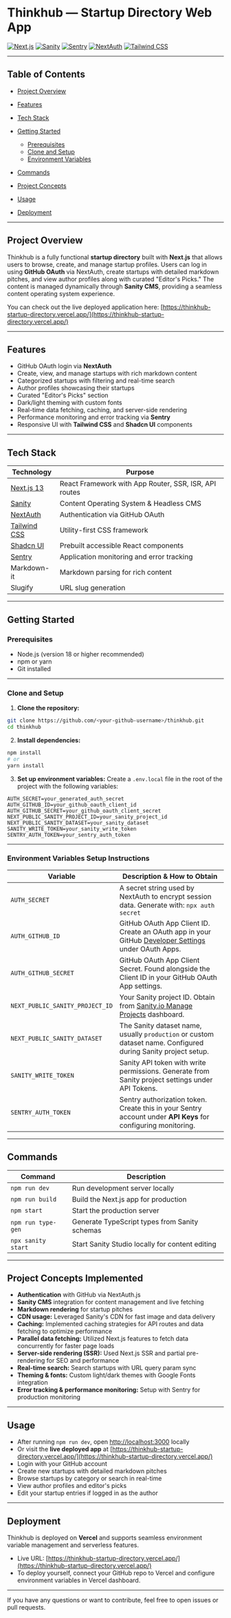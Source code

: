 # Thinkhub — Startup Directory Web App

[![Next.js](https://img.shields.io/badge/Next.js-15-blue)](https://nextjs.org/)
[![Sanity](https://img.shields.io/badge/Sanity-Content%20Platform-brightgreen)](https://www.sanity.io/)
[![Sentry](https://img.shields.io/badge/Sentry-Monitoring-orange)](https://sentry.io/welcome/)
[![NextAuth](https://img.shields.io/badge/NextAuth-Authentication-purple)](https://next-auth.js.org/)
[![Tailwind CSS](https://img.shields.io/badge/TailwindCSS-Utility%20First%20CSS-blueviolet)](https://tailwindcss.com/)

---

## Table of Contents

* [Project Overview](#project-overview)
* [Features](#features)
* [Tech Stack](#tech-stack)
* [Getting Started](#getting-started)

  * [Prerequisites](#prerequisites)
  * [Clone and Setup](#clone-and-setup)
  * [Environment Variables](#environment-variables)
* [Commands](#commands)
* [Project Concepts](#project-concepts)
* [Usage](#usage)
* [Deployment](#deployment)

---

## Project Overview

Thinkhub is a fully functional **startup directory** built with **Next.js** that allows users to browse, create, and manage startup profiles. Users can log in using **GitHub OAuth** via NextAuth, create startups with detailed markdown pitches, and view author profiles along with curated "Editor's Picks." The content is managed dynamically through **Sanity CMS**, providing a seamless content operating system experience.

You can check out the live deployed application here: [https://thinkhub-startup-directory.vercel.app/](https://thinkhub-startup-directory.vercel.app/)

---

## Features

* GitHub OAuth login via **NextAuth**
* Create, view, and manage startups with rich markdown content
* Categorized startups with filtering and real-time search
* Author profiles showcasing their startups
* Curated "Editor's Picks" section
* Dark/light theming with custom fonts
* Real-time data fetching, caching, and server-side rendering
* Performance monitoring and error tracking via **Sentry**
* Responsive UI with **Tailwind CSS** and **Shadcn UI** components

---

## Tech Stack

| Technology                               | Purpose                                               |
| ---------------------------------------- | ----------------------------------------------------- |
| [Next.js 13](https://nextjs.org/)        | React Framework with App Router, SSR, ISR, API routes |
| [Sanity](https://www.sanity.io/)         | Content Operating System & Headless CMS               |
| [NextAuth](https://next-auth.js.org/)    | Authentication via GitHub OAuth                       |
| [Tailwind CSS](https://tailwindcss.com/) | Utility-first CSS framework                           |
| [Shadcn UI](https://ui.shadcn.com/)      | Prebuilt accessible React components                  |
| [Sentry](https://sentry.io/)             | Application monitoring and error tracking             |
| Markdown-it                              | Markdown parsing for rich content                     |
| Slugify                                  | URL slug generation                                   |

---

## Getting Started

### Prerequisites

* Node.js (version 18 or higher recommended)
* npm or yarn
* Git installed

---

### Clone and Setup

1. **Clone the repository:**

```bash
git clone https://github.com/<your-github-username>/thinkhub.git
cd thinkhub
```

2. **Install dependencies:**

```bash
npm install
# or
yarn install
```

3. **Set up environment variables:**
   Create a `.env.local` file in the root of the project with the following variables:

```env
AUTH_SECRET=your_generated_auth_secret
AUTH_GITHUB_ID=your_github_oauth_client_id
AUTH_GITHUB_SECRET=your_github_oauth_client_secret
NEXT_PUBLIC_SANITY_PROJECT_ID=your_sanity_project_id
NEXT_PUBLIC_SANITY_DATASET=your_sanity_dataset
SANITY_WRITE_TOKEN=your_sanity_write_token
SENTRY_AUTH_TOKEN=your_sentry_auth_token
```

---

### Environment Variables Setup Instructions

| Variable                        | Description & How to Obtain                                                                                                                   |
| ------------------------------- | --------------------------------------------------------------------------------------------------------------------------------------------- |
| `AUTH_SECRET`                   | A secret string used by NextAuth to encrypt session data. Generate with: `npx auth secret`                                                    |
| `AUTH_GITHUB_ID`                | GitHub OAuth App Client ID. Create an OAuth app in your GitHub [Developer Settings](https://github.com/settings/developers) under OAuth Apps. |
| `AUTH_GITHUB_SECRET`            | GitHub OAuth App Client Secret. Found alongside the Client ID in your GitHub OAuth App settings.                                              |
| `NEXT_PUBLIC_SANITY_PROJECT_ID` | Your Sanity project ID. Obtain from [Sanity.io Manage Projects](https://www.sanity.io/manage) dashboard.                                      |
| `NEXT_PUBLIC_SANITY_DATASET`    | The Sanity dataset name, usually `production` or custom dataset name. Configured during Sanity project setup.                                 |
| `SANITY_WRITE_TOKEN`            | Sanity API token with write permissions. Generate from Sanity project settings under API Tokens.                                              |
| `SENTRY_AUTH_TOKEN`             | Sentry authorization token. Create this in your Sentry account under **API Keys** for configuring monitoring.                                 |

---

## Commands

| Command            | Description                                     |
| ------------------ | ----------------------------------------------- |
| `npm run dev`      | Run development server locally                  |
| `npm run build`    | Build the Next.js app for production            |
| `npm start`        | Start the production server                     |
| `npm run type-gen` | Generate TypeScript types from Sanity schemas   |
| `npx sanity start` | Start Sanity Studio locally for content editing |

---

## Project Concepts Implemented

* **Authentication** with GitHub via NextAuth.js
* **Sanity CMS** integration for content management and live fetching
* **Markdown rendering** for startup pitches
* **CDN usage:** Leveraged Sanity's CDN for fast image and data delivery
* **Caching:** Implemented caching strategies for API routes and data fetching to optimize performance
* **Parallel data fetching:** Utilized Next.js features to fetch data concurrently for faster page loads
* **Server-side rendering (SSR):** Used Next.js SSR and partial pre-rendering for SEO and performance
* **Real-time search:** Search startups with URL query param sync
* **Theming & fonts:** Custom light/dark themes with Google Fonts integration
* **Error tracking & performance monitoring:** Setup with Sentry for production monitoring

---

## Usage

* After running `npm run dev`, open [http://localhost:3000](http://localhost:3000) locally
* Or visit the **live deployed app** at [https://thinkhub-startup-directory.vercel.app/](https://thinkhub-startup-directory.vercel.app/)
* Login with your GitHub account
* Create new startups with detailed markdown pitches
* Browse startups by category or search in real-time
* View author profiles and editor's picks
* Edit your startup entries if logged in as the author

---

## Deployment

Thinkhub is deployed on **Vercel** and supports seamless environment variable management and serverless features.

* Live URL: [https://thinkhub-startup-directory.vercel.app/](https://thinkhub-startup-directory.vercel.app/)
* To deploy yourself, connect your GitHub repo to Vercel and configure environment variables in Vercel dashboard.

---

If you have any questions or want to contribute, feel free to open issues or pull requests.
